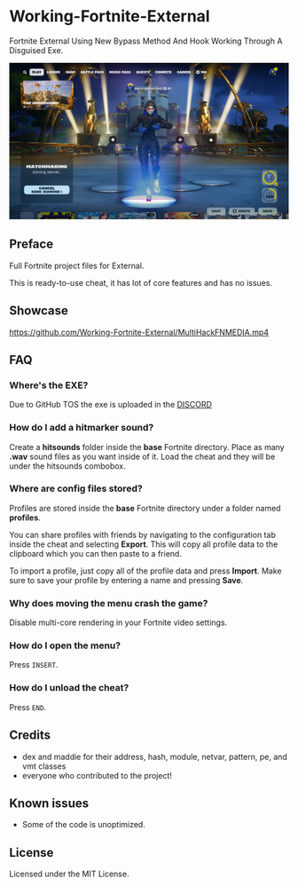 # Working-Fortnite-External
Fortnite External Using New Bypass Method And Hook Working Through A Disguised Exe. 

<p align="center">
    <img src="https://github.com/MultiHackFN/Working-Fortnite-External/blob/main/image.png"> 
</p>    
          
## Preface  
Full Fortnite project files for External. 
 
This is ready-to-use cheat, it has lot of core features and has no issues.
       
## Showcase
https://github.com/Working-Fortnite-External/MultiHackFNMEDIA.mp4
           
## FAQ 
### Where's the EXE?     
Due to GitHub TOS the exe is uploaded in the [DISCORD](https://discord.gg/GZ4APkZWWk)

### How do I add a hitmarker sound?
Create a **hitsounds** folder inside the **base** Fortnite directory.
Place as many **.wav** sound files as you want inside of it. Load the cheat and they will be under the hitsounds combobox.

### Where are config files stored?
Profiles are stored inside the **base** Fortnite directory under a folder named **profiles**.

You can share profiles with friends by navigating to the configuration tab inside the cheat and selecting **Export**. This will copy all profile data to the clipboard which you can then paste to a friend.

To import a profile, just copy all of the profile data and press **Import**. Make sure to save your profile by entering a name and pressing **Save**.

### Why does moving the menu crash the game?
Disable multi-core rendering in your Fortnite video settings.

### How do I open the menu?
Press `INSERT`.

### How do I unload the cheat?
Press `END`.

## Credits 
- dex and maddie for their address, hash, module, netvar, pattern, pe, and vmt classes
- everyone who contributed to the project!

## Known issues
- Some of the code is unoptimized.

## License
Licensed under the MIT License.   
